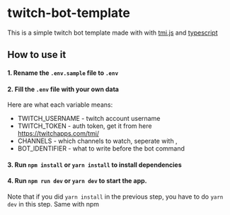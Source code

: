 # twitch-bot-template

This is a simple twitch bot template made with with [tmi.js](https://tmijs.com/) and [typescript](https://www.typescriptlang.org/)

## How to use it

#### 1. Rename the `.env.sample` file to `.env`

#### 2. Fill the `.env` file with your own data

Here are what each variable means:

- TWITCH_USERNAME - twitch account username
- TWITCH_TOKEN - auth token, get it from here https://twitchapps.com/tmi/
- CHANNELS - which channels to watch, seperate with ,
- BOT_IDENTIFIER - what to write before the bot command

#### 3. Run `npm install` or `yarn install` to install dependencies

#### 4. Run `npm run dev` or `yarn dev` to start the app.

Note that if you did `yarn install` in the previous step, you have to do `yarn dev` in this step. Same with npm
